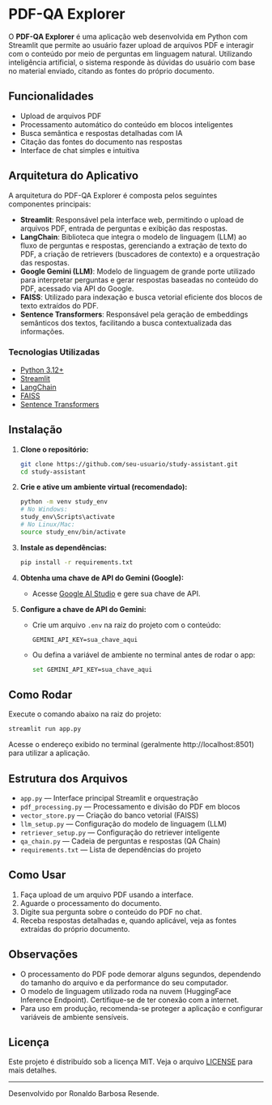 # PDF-QA Explorer

O **PDF-QA Explorer** é uma aplicação web desenvolvida em Python com Streamlit que permite ao usuário fazer upload de arquivos PDF e interagir com o conteúdo por meio de perguntas em linguagem natural. Utilizando inteligência artificial, o sistema responde às dúvidas do usuário com base no material enviado, citando as fontes do próprio documento.

## Funcionalidades

- Upload de arquivos PDF
- Processamento automático do conteúdo em blocos inteligentes
- Busca semântica e respostas detalhadas com IA
- Citação das fontes do documento nas respostas
- Interface de chat simples e intuitiva

## Arquitetura do Aplicativo

A arquitetura do PDF-QA Explorer é composta pelos seguintes componentes principais:

- **Streamlit**: Responsável pela interface web, permitindo o upload de arquivos PDF, entrada de perguntas e exibição das respostas.
- **LangChain**: Biblioteca que integra o modelo de linguagem (LLM) ao fluxo de perguntas e respostas, gerenciando a extração de texto do PDF, a criação de retrievers (buscadores de contexto) e a orquestração das respostas.
- **Google Gemini (LLM)**: Modelo de linguagem de grande porte utilizado para interpretar perguntas e gerar respostas baseadas no conteúdo do PDF, acessado via API do Google.
- **FAISS**: Utilizado para indexação e busca vetorial eficiente dos blocos de texto extraídos do PDF.
- **Sentence Transformers**: Responsável pela geração de embeddings semânticos dos textos, facilitando a busca contextualizada das informações.

### Tecnologias Utilizadas

- [Python 3.12+](https://www.python.org/)
- [Streamlit](https://streamlit.io/)
- [LangChain](https://python.langchain.com/)
- [FAISS](https://github.com/facebookresearch/faiss)
- [Sentence Transformers](https://www.sbert.net/)


## Instalação

1. **Clone o repositório:**
   ```sh
   git clone https://github.com/seu-usuario/study-assistant.git
   cd study-assistant
   ```

2. **Crie e ative um ambiente virtual (recomendado):**
   ```sh
   python -m venv study_env
   # No Windows:
   study_env\Scripts\activate
   # No Linux/Mac:
   source study_env/bin/activate
   ```

3. **Instale as dependências:**
   ```sh
   pip install -r requirements.txt
   ```

4. **Obtenha uma chave de API do Gemini (Google):**
   - Acesse [Google AI Studio](https://aistudio.google.com/app/apikey) e gere sua chave de API.

5. **Configure a chave de API do Gemini:**
   - Crie um arquivo `.env` na raiz do projeto com o conteúdo:
     ```
     GEMINI_API_KEY=sua_chave_aqui
     ```
   - Ou defina a variável de ambiente no terminal antes de rodar o app:
     ```sh
     set GEMINI_API_KEY=sua_chave_aqui

## Como Rodar

Execute o comando abaixo na raiz do projeto:

```sh
streamlit run app.py
```

Acesse o endereço exibido no terminal (geralmente http://localhost:8501) para utilizar a aplicação.

## Estrutura dos Arquivos

- `app.py` — Interface principal Streamlit e orquestração
- `pdf_processing.py` — Processamento e divisão do PDF em blocos
- `vector_store.py` — Criação do banco vetorial (FAISS)
- `llm_setup.py` — Configuração do modelo de linguagem (LLM)
- `retriever_setup.py` — Configuração do retriever inteligente
- `qa_chain.py` — Cadeia de perguntas e respostas (QA Chain)
- `requirements.txt` — Lista de dependências do projeto

## Como Usar

1. Faça upload de um arquivo PDF usando a interface.
2. Aguarde o processamento do documento.
3. Digite sua pergunta sobre o conteúdo do PDF no chat.
4. Receba respostas detalhadas e, quando aplicável, veja as fontes extraídas do próprio documento.

## Observações

- O processamento do PDF pode demorar alguns segundos, dependendo do tamanho do arquivo e da performance do seu computador.
- O modelo de linguagem utilizado roda na nuvem (HuggingFace Inference Endpoint). Certifique-se de ter conexão com a internet.
- Para uso em produção, recomenda-se proteger a aplicação e configurar variáveis de ambiente sensíveis.

## Licença

Este projeto é distribuído sob a licença MIT. Veja o arquivo [LICENSE](LICENSE) para mais detalhes.

---

Desenvolvido por Ronaldo Barbosa Resende.